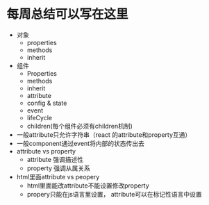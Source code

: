 # 每周总结可以写在这里

- 对象
  - properties
  - methods
  - inherit
- 组件
  - Properties
  - methods
  - inherit
  - attribute
  - config & state
  - event
  - lifeCycle
  - children(每个组件必须有children机制)
- 一般attribute只允许字符串（react 的attribute和property互通）
- 一般component通过event将内部的状态传出去
- attribute vs property
  - attribute 强调描述性
  - property 强调从属关系
- html里面attribute vs peopery
  - html里面能改attribute不能设置修改property
  - propery只能在js语言里设置， attribute可以在标记性语言中设置